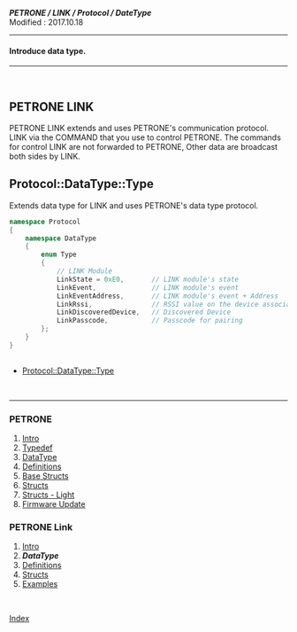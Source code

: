 ***PETRONE / LINK / Protocol / DateType***<br>
Modified : 2017.10.18

---

#### Introduce data type.

---

<br>

## PETRONE LINK

PETRONE LINK extends and uses PETRONE's communication protocol.
<br>
LINK via the COMMAND that you use to control PETRONE. The commands for control LINK are not forwarded to PETRONE, Other data are broadcast both sides by LINK.
<br>

## <a name="DataType">Protocol::DataType::Type</a>
Extends data type for LINK and uses PETRONE's data type protocol.

```cpp
namespace Protocol
{
    namespace DataType
    {
        enum Type
        {
            // LINK Module
            LinkState = 0xE0,       // LINK module's state
            LinkEvent,              // LINK module's event
            LinkEventAddress,       // LINK module's event + Address
            LinkRssi,               // RSSI value on the device associated with the link.
            LinkDiscoveredDevice,   // Discovered Device
            LinkPasscode,           // Passcode for pairing
        };
    }
}
 
```

 - [Protocol::DataType::Type](../03_datatype.md#DataType)


<br>

---

### PETRONE

1. [Intro](../01_intro.md)
2. [Typedef](../02_typedef.md)
3. [DataType](../03_datatype.md)
4. [Definitions](../04_definitions.md)
5. [Base Structs](../05_base_structs.md)
6. [Structs](../06_structs.md)
7. [Structs - Light](../07_structs_light.md)
8. [Firmware Update](../08_firmware_update.md)


### PETRONE Link

1. [Intro](01_intro.md)
2. ***DataType***
3. [Definitions](03_definitions.md)
4. [Structs](04_structs.md)
5. [Examples](05_examples.md)

<br>

[Index](../index.md)

<br>

